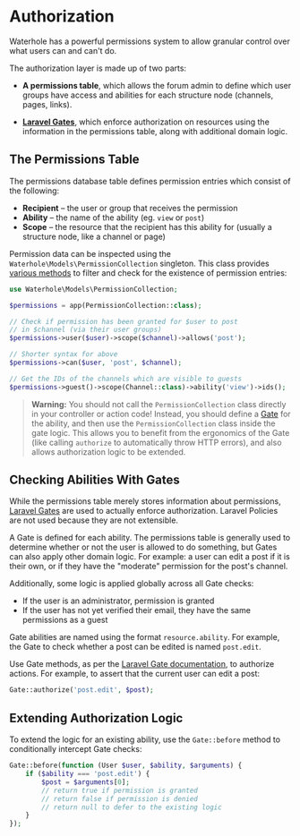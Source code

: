 # Authorization

Waterhole has a powerful permissions system to allow granular control over what users can and can't do.

The authorization layer is made up of two parts:

-   **A permissions table**, which allows the forum admin to define which user groups have access and abilities for each structure node (channels, pages, links).

-   **[Laravel Gates](https://laravel.com/docs/10.x/authorization#gates)**, which enforce authorization on resources using the information in the permissions table, along with additional domain logic.

## The Permissions Table

The permissions database table defines permission entries which consist of the following:

-   **Recipient** – the user or group that receives the permission
-   **Ability** – the name of the ability (eg. `view` or `post`)
-   **Scope** – the resource that the recipient has this ability for (usually a structure node, like a channel or page)

Permission data can be inspected using the `Waterhole\Models\PermissionCollection` singleton. This class provides [various methods](https://waterhole.dev/reference/Waterhole/Models/PermissionCollection.html) to filter and check for the existence of permission entries:

```php
use Waterhole\Models\PermissionCollection;

$permissions = app(PermissionCollection::class);

// Check if permission has been granted for $user to post
// in $channel (via their user groups)
$permissions->user($user)->scope($channel)->allows('post');

// Shorter syntax for above
$permissions->can($user, 'post', $channel);

// Get the IDs of the channels which are visible to guests
$permissions->guest()->scope(Channel::class)->ability('view')->ids();
```

> **Warning:** You should not call the `PermissionCollection` class directly in your controller or action code! Instead, you should define a [Gate](#extending-authorization-logic) for the ability, and then use the `PermissionCollection` class inside the gate logic. This allows you to benefit from the ergonomics of the Gate (like calling `authorize` to automatically throw HTTP errors), and also allows authorization logic to be extended.

## Checking Abilities With Gates

While the permissions table merely stores information about permissions, [Laravel Gates](https://laravel.com/docs/10.x/authorization#gates) are used to actually enforce authorization. Laravel Policies are not used because they are not extensible.

A Gate is defined for each ability. The permissions table is generally used to determine whether or not the user is allowed to do something, but Gates can also apply other domain logic. For example: a user can edit a post if it is their own, or if they have the "moderate" permission for the post's channel.

Additionally, some logic is applied globally across all Gate checks:

-   If the user is an administrator, permission is granted
-   If the user has not yet verified their email, they have the same permissions as a guest

Gate abilities are named using the format `resource.ability`. For example, the Gate to check whether a post can be edited is named `post.edit`.

Use Gate methods, as per the [Laravel Gate documentation](https://laravel.com/docs/10.x/authorization#authorizing-actions-via-gates), to authorize actions. For example, to assert that the current user can edit a post:

```php
Gate::authorize('post.edit', $post);
```

## Extending Authorization Logic

To extend the logic for an existing ability, use the `Gate::before` method to conditionally intercept Gate checks:

```php
Gate::before(function (User $user, $ability, $arguments) {
    if ($ability === 'post.edit') {
        $post = $arguments[0];
        // return true if permission is granted
        // return false if permission is denied
        // return null to defer to the existing logic
    }
});
```
